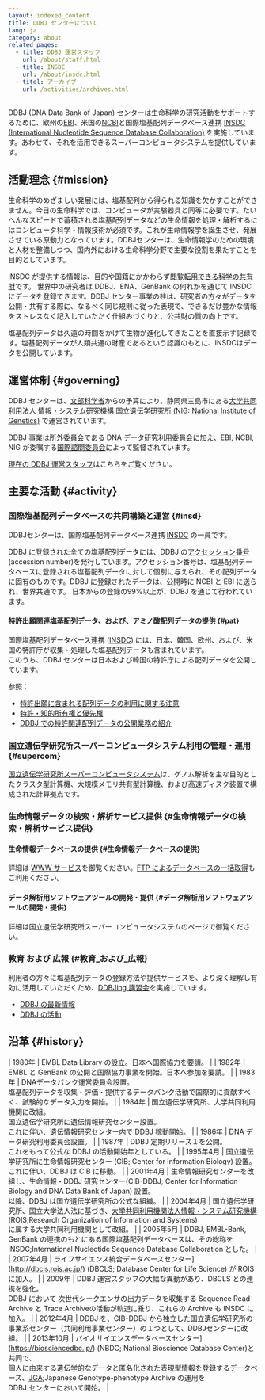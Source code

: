 ```yaml
---
layout: indexed_content
title: DDBJ センターについて
lang: ja
category: about
related_pages:
  - title: DDBJ 運営スタッフ
    url: /about/staff.html
  - title: INSDC
    url: /about/insdc.html
  - titel: アーカイブ
    url: /activities/archives.html
---
```


DDBJ (DNA Data Bank of Japan) センターは生命科学の研究活動をサポートするために、欧州の[EBI](https://www.ebi.ac.uk/ena)、米国の[NCBI](https://www.ncbi.nlm.nih.gov/)と国際塩基配列データベース連携 [INSDC (International Nucleotide Sequence Database Collaboration)](/about/insdc.html) を実施しています。あわせて、それを活用できるスーパーコンピュータシステムを提供しています。

## 活動理念  {#mission}

生命科学のめざましい発展には、塩基配列から得られる知識を欠かすことができません。今日の生命科学では、コンピュータが実験器具と同等に必要です。たいへんなスピードで蓄積される塩基配列データなどの生命情報を処理・解析するにはコンピュータ科学・情報技術が必須です。これが生命情報学を誕生させ、発展させている原動力となっています。DDBJセンターは、生命情報学のための環境と人材を整備しつつ、国内外における生命科学分野で主要な役割を果たすことを目的としています。

INSDC が提供する情報は、目的や国籍にかかわらず[閲覧転用できる科学の共有財](/policies.html#copyright)です。
世界中の研究者は DDBJ、ENA、GenBank の何れかを通じて INSDC にデータを登録できます。DDBJ センター事業の柱は、研究者の方々がデータを公開・共有する際に、なるべく同じ規則に従った表現で、できるだけ豊かな情報をストレスなく記入していただく仕組みづくりと、公共財の質の向上です。

塩基配列データは久遠の時間をかけて生物が進化してきたことを直接示す記録です。塩基配列データが人類共通の財産であるという認識のもとに、INSDCはデータを公開しています。

## 運営体制  {#governing}

DDBJ センターは、[文部科学省](http://www.mext.go.jp/)からの予算により、静岡県三島市にある[大学共同利用法人 情報・システム研究機構 国立遺伝学研究所 (NIG: National Institute of Genetics)](https://www.nig.ac.jp/) で運営されています。

DDBJ 事業は所外委員会である DNA データ研究利用委員会に加え、EBI, NCBI, NIG が委嘱する[国際諮問委員会](/about/insdc.html#iac)によって監督されています。

[現在の DDBJ 運営スタッフ](/about/staff.html)はこちらをご覧ください。


## 主要な活動  {#activity}


### 国際塩基配列データベースの共同構築と運営  {#insd}

DDBJセンターは、国際塩基配列データベース連携 [INSDC](/about/insdc.html) の一員です。

DDBJ に登録された全ての塩基配列データには、DDBJ の[アクセッション番号](/documents/accessions.html) (accession
number)を発行しています。アクセッション番号は、塩基配列データベースに登録される塩基配列データに対して個別に与えられ、その配列データに固有のものです。DDBJ
に登録されたデータは、公開時に NCBI と EBI に送られ、世界共通です。  日本からの登録の99%以上が、DDBJ を通じて行われています。

#### 特許出願関連塩基配列データ、および、アミノ酸配列データの提供  {#pat}

国際塩基配列データベース連携 ([INSDC](/about/insdc.html#insd)) には、日本、韓国、欧州、および、米国の特許庁が収集・処理した塩基配列データも含まれています。  
このうち、DDBJ センターは日本および韓国の特許庁による配列データを公開しています。

参照：
  - [特許出願に含まれる配列データの利用に関する注意](/ddbj/patent-data.html)
  - [特許・知的所有権と優先権](/policies.html#ownership)
  - [DDBJ での特許関連配列データの公開業務の紹介](/activities/patent.html)

### 国立遺伝学研究所スーパーコンピュータシステム利用の管理・運用  {#supercom}

[国立遺伝学研究所スーパーコンピュータシステム](https://sc.ddbj.nig.ac.jp/)は、ゲノム解析を主な目的としたクラスタ型計算機、大規模メモリ共有型計算機、および高速ディスク装置で構成された計算拠点です。

### 生命情報データの検索・解析サービス提供  {#生命情報データの検索・解析サービス提供}

#### 生命情報データベースの提供  {#生命情報データベースの提供}

詳細は [WWW サービス](/services/index.html)を御覧ください。[FTP によるデータベースの一括取得](/services/index.html)もご利用ください。

#### データ解析用ソフトウェアツールの開発・提供  {#データ解析用ソフトウェアツールの開発・提供}

詳細は国立遺伝学研究所スーパーコンピュータシステムのページで御覧ください。

### 教育 および 広報  {#教育_および_広報}

利用者の方々に塩基配列データの登録方法や提供サービスを、より深く理解し有効に活用していただくため、[DDBJing 講習会](/activities/index.html)を実施しています。

- [DDBJ の最新情報](/news/ja)
- [DDBJ の活動](/activities/) 

## 沿革  {#history}

|  1980年  |  EMBL Data Library の設立。日本へ国際協力を要請。 |
|  1982年  |  EMBL と GenBank の公開と国際協力事業を開始。日本へ参加を要請。  |
|  1983年  |  DNAデータバンク運営委員会設置。<br>塩基配列データを収集・評価・提供するデータバンク活動で国際的に貢献すべく、試験的なデータ入力を開始。  |
|  1984年  |  国立遺伝学研究所、大学共同利用機関に改組。<br>国立遺伝学研究所に遺伝情報研究センター設置。<br>これに伴い、遺伝情報研究センター内で DDBJ 稼動開始。  |
|  1986年  |  DNA データ研究利用委員会設置。  |
|  1987年  |  DDBJ 定期リリース１を公開。<br>これをもって公式な DDBJ の活動開始年としている。  |
|  1995年4月  |  国立遺伝学研究所に生命情報研究センター (CIB; Center for Information Biology) 設置。<br>これに伴い、DDBJ は CIB に移動。  |
|  2001年4月  |  生命情報研究センターを改組し、生命情報・DDBJ 研究センター(CIB-DDBJ; Center for Information<br>Biology and DNA Data Bank of Japan) 設置。<br>以降、DDBJ は国立遺伝学研究所の公式な組織。  |
|  2004年4月  |  国立遺伝学研究所、国立大学法人法に基づき、[大学共同利用機関法人情報・システム研究機構](http://www.rois.ac.jp/)(ROIS;Research Organization of Information and Systems) <br>に属する大学共同利用機関として改組。  |
|  2005年5月  |  DDBJ, EMBL-Bank, GenBank の連携のもとにある国際塩基配列データベースは、その総称を INSDC;International Nucleotide Sequence Database Collaboration とした。 |
|  2007年4月  |  ライフサイエンス統合データベースセンター](http://dbcls.rois.ac.jp/) (DBCLS; Database Center for Life Science) が ROIS に加入。  |
|  2009年  |  DDBJ 運営スタッフの大幅な異動があり、DBCLS との連携を強化。<br>DDBJ において 次世代シークエンサの出力データを収集する Sequence Read Archive と Trace Archiveの活動が軌道に乗り、これらの Archive も INSDC に加入。  |
|  2012年4月  |  DDBJ を、CIB-DDBJ から独立した国立遺伝学研究所の事業系センター（共同利用事業センター）の１つとして、DDBJセンターに改組。  |
|  2013年10月  |  バイオサイエンスデータベースセンター](https://biosciencedbc.jp/) (NBDC; National Bioscience Database Center)と共同で、<br>個人に由来する遺伝学的なデータと匿名化された表現型情報を登録するデータベース、[JGA](/jga/index.html);Japanese Genotype-phenotype Archive の運用を<br>DDBJ センターにおいて開始。   |
